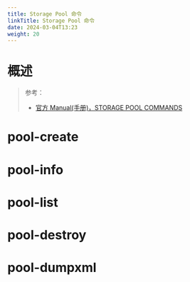 ```yaml
---
title: Storage Pool 命令
linkTitle: Storage Pool 命令
date: 2024-03-04T13:23
weight: 20
---
```


# 概述

> 参考：
> 
> - [官方 Manual(手册)，STORAGE POOL COMMANDS](https://libvirt.org/manpages/virsh.html#storage-pool-commands)

# pool-create
# pool-info
# pool-list

# pool-destroy

# pool-dumpxml
